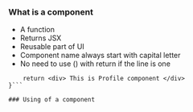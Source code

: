 ### What is a component 
* A function
* Returns JSX
* Reusable part of UI
* Component name always start with capital letter 
* No need to use () with return if the line is one

```const Profile =()=>{
    return <div> This is Profile component </div>
}```

### Using of a component


